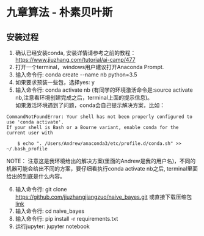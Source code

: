 # 九章算法 - 朴素贝叶斯

## 安装过程
1. 确认已经安装conda, 安装详情请参考之前的教程：https://www.jiuzhang.com/tutorial/ai-camp/477
2. 打开一个terminal，windows用户建议打开Anaconda Prompt.
3. 输入命令行: conda create --name nb python=3.5
4. 如果要求预装一些包，选择yes: y
5. 输入命令行: conda activate nb   (有同学的环境激活命令是:source activate nb,注意看环境创建完成之后，terminal上面的提示信息)。   
如果激活环境遇到了问题，conda会自己提示解决方案，比如：
```
CommandNotFoundError: Your shell has not been properly configured to use 'conda activate'.
If your shell is Bash or a Bourne variant, enable conda for the current user with

    $ echo ". /Users/Andrew/anaconda3/etc/profile.d/conda.sh" >> ~/.bash_profile
```
NOTE： 注意这是我环境给出的解决方案(里面的Andrew是我的用户名)，不同的机器可能会给出不同的方案，要仔细看执行conda activate nb之后, terminal里面给出的到底是什么内容。

6. 输入命令行: git clone https://github.com/jiuzhangjiangzuo/naive_bayes.git 或直接下载压缩包[link](https://github.com/jiuzhangjiangzuo/naive_bayes/archive/master.zip)
7. 输入命令行: cd naive_bayes
8. 输入命令行: pip install -r requirements.txt
9. 运行jupyter: jupyter notebook
